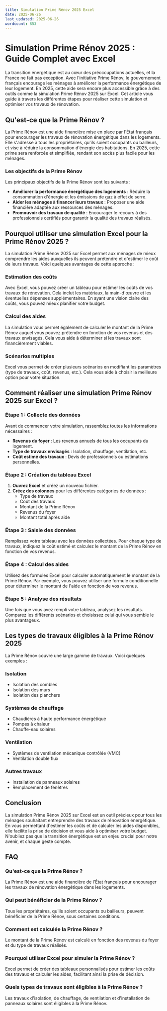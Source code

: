 ```yaml
---
title: Simulation Prime Rénov 2025 Excel
date: 2025-06-26
last_updated: 2025-06-26
wordcount: 853
---
```


# Simulation Prime Rénov 2025 : Guide Complet avec Excel

La transition énergétique est au cœur des préoccupations actuelles, et la France ne fait pas exception. Avec l'initiative Prime Rénov, le gouvernement français encourage les ménages à améliorer la performance énergétique de leur logement. En 2025, cette aide sera encore plus accessible grâce à des outils comme la simulation Prime Rénov 2025 sur Excel. Cet article vous guide à travers les différentes étapes pour réaliser cette simulation et optimiser vos travaux de rénovation.

## Qu'est-ce que la Prime Rénov ?

La Prime Rénov est une aide financière mise en place par l'État français pour encourager les travaux de rénovation énergétique dans les logements. Elle s'adresse à tous les propriétaires, qu'ils soient occupants ou bailleurs, et vise à réduire la consommation d'énergie des habitations. En 2025, cette prime sera renforcée et simplifiée, rendant son accès plus facile pour les ménages.

### Les objectifs de la Prime Rénov

Les principaux objectifs de la Prime Rénov sont les suivants :

- **Améliorer la performance énergétique des logements** : Réduire la consommation d'énergie et les émissions de gaz à effet de serre.
- **Aider les ménages à financer leurs travaux** : Proposer une aide financière adaptée aux ressources des ménages.
- **Promouvoir des travaux de qualité** : Encourager le recours à des professionnels certifiés pour garantir la qualité des travaux réalisés.

## Pourquoi utiliser une simulation Excel pour la Prime Rénov 2025 ?

La simulation Prime Rénov 2025 sur Excel permet aux ménages de mieux comprendre les aides auxquelles ils peuvent prétendre et d'estimer le coût de leurs travaux. Voici quelques avantages de cette approche :

### Estimation des coûts

Avec Excel, vous pouvez créer un tableau pour estimer les coûts de vos travaux de rénovation. Cela inclut les matériaux, la main-d'œuvre et les éventuelles dépenses supplémentaires. En ayant une vision claire des coûts, vous pouvez mieux planifier votre budget.

### Calcul des aides

La simulation vous permet également de calculer le montant de la Prime Rénov auquel vous pouvez prétendre en fonction de vos revenus et des travaux envisagés. Cela vous aide à déterminer si les travaux sont financièrement viables.

### Scénarios multiples

Excel vous permet de créer plusieurs scénarios en modifiant les paramètres (type de travaux, coût, revenus, etc.). Cela vous aide à choisir la meilleure option pour votre situation.

## Comment réaliser une simulation Prime Rénov 2025 sur Excel ?

### Étape 1 : Collecte des données

Avant de commencer votre simulation, rassemblez toutes les informations nécessaires :

- **Revenus du foyer** : Les revenus annuels de tous les occupants du logement.
- **Type de travaux envisagés** : Isolation, chauffage, ventilation, etc.
- **Coût estimé des travaux** : Devis de professionnels ou estimations personnelles.

### Étape 2 : Création du tableau Excel

1. **Ouvrez Excel** et créez un nouveau fichier.
2. **Créez des colonnes** pour les différentes catégories de données :
   - Type de travaux
   - Coût des travaux
   - Montant de la Prime Rénov
   - Revenus du foyer
   - Montant total après aide

### Étape 3 : Saisie des données

Remplissez votre tableau avec les données collectées. Pour chaque type de travaux, indiquez le coût estimé et calculez le montant de la Prime Rénov en fonction de vos revenus.

### Étape 4 : Calcul des aides

Utilisez des formules Excel pour calculer automatiquement le montant de la Prime Rénov. Par exemple, vous pouvez utiliser une formule conditionnelle pour déterminer le montant de l'aide en fonction de vos revenus.

### Étape 5 : Analyse des résultats

Une fois que vous avez rempli votre tableau, analysez les résultats. Comparez les différents scénarios et choisissez celui qui vous semble le plus avantageux.

## Les types de travaux éligibles à la Prime Rénov 2025

La Prime Rénov couvre une large gamme de travaux. Voici quelques exemples :

### Isolation

- Isolation des combles
- Isolation des murs
- Isolation des planchers

### Systèmes de chauffage

- Chaudières à haute performance énergétique
- Pompes à chaleur
- Chauffe-eau solaires

### Ventilation

- Systèmes de ventilation mécanique contrôlée (VMC)
- Ventilation double flux

### Autres travaux

- Installation de panneaux solaires
- Remplacement de fenêtres

## Conclusion

La simulation Prime Rénov 2025 sur Excel est un outil précieux pour tous les ménages souhaitant entreprendre des travaux de rénovation énergétique. En vous permettant d'estimer les coûts et de calculer les aides disponibles, elle facilite la prise de décision et vous aide à optimiser votre budget. N'oubliez pas que la transition énergétique est un enjeu crucial pour notre avenir, et chaque geste compte.

## FAQ

### Qu'est-ce que la Prime Rénov ?

La Prime Rénov est une aide financière de l'État français pour encourager les travaux de rénovation énergétique dans les logements.

### Qui peut bénéficier de la Prime Rénov ?

Tous les propriétaires, qu'ils soient occupants ou bailleurs, peuvent bénéficier de la Prime Rénov, sous certaines conditions.

### Comment est calculée la Prime Rénov ?

Le montant de la Prime Rénov est calculé en fonction des revenus du foyer et du type de travaux réalisés.

### Pourquoi utiliser Excel pour simuler la Prime Rénov ?

Excel permet de créer des tableaux personnalisés pour estimer les coûts des travaux et calculer les aides, facilitant ainsi la prise de décision.

### Quels types de travaux sont éligibles à la Prime Rénov ?

Les travaux d'isolation, de chauffage, de ventilation et d'installation de panneaux solaires sont éligibles à la Prime Rénov.